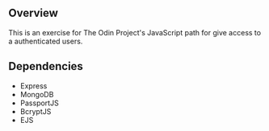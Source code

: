 ## Overview
This is an exercise for The Odin Project's JavaScript path for give access to a authenticated users.

## Dependencies
  - Express
  - MongoDB
  - PassportJS
  - BcryptJS
  - EJS
